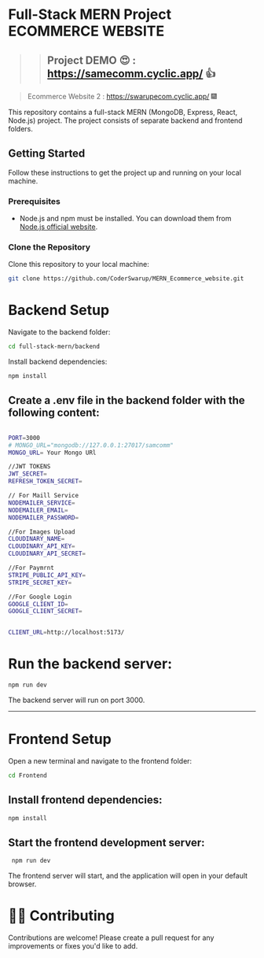 # Full-Stack MERN Project ECOMMERCE WEBSITE

> > ## Project DEMO 😍 : https://samecomm.cyclic.app/ 👍

> Ecommerce Website 2 : https://swarupecom.cyclic.app/ 🎆

This repository contains a full-stack MERN (MongoDB, Express, React, Node.js) project. The project consists of separate backend and frontend folders.

## Getting Started

Follow these instructions to get the project up and running on your local machine.

### Prerequisites

- Node.js and npm must be installed. You can download them from [Node.js official website](https://nodejs.org/).

### Clone the Repository

Clone this repository to your local machine:

```bash
git clone https://github.com/CoderSwarup/MERN_Ecommerce_website.git
```

# Backend Setup

Navigate to the backend folder:

```bash
cd full-stack-mern/backend
```

Install backend dependencies:

```bash
npm install
```

## Create a .env file in the backend folder with the following content:

```bash

PORT=3000
# MONGO_URL="mongodb://127.0.0.1:27017/samcomm"
MONGO_URL= Your Mongo URl

//JWT TOKENS
JWT_SECRET=
REFRESH_TOKEN_SECRET=

// For Maill Service
NODEMAILER_SERVICE=
NODEMAILER_EMAIL=
NODEMAILER_PASSWORD=

//For Images Upload
CLOUDINARY_NAME=
CLOUDINARY_API_KEY=
CLOUDINARY_API_SECRET=

//For Paymrnt
STRIPE_PUBLIC_API_KEY=
STRIPE_SECRET_KEY=

//For Google Login
GOOGLE_CLIENT_ID=
GOOGLE_CLIENT_SECRET=


CLIENT_URL=http://localhost:5173/
```

# Run the backend server:

```bash
npm run dev
```

The backend server will run on port 3000.

---

# Frontend Setup

Open a new terminal and navigate to the frontend folder:

```bash
cd Frontend
```

## Install frontend dependencies:

```bash
npm install
```

## Start the frontend development server:

```bash
 npm run dev
```

The frontend server will start, and the application will open in your default browser.

# 💖😍 Contributing

Contributions are welcome! Please create a pull request for any improvements or fixes you'd like to add.
